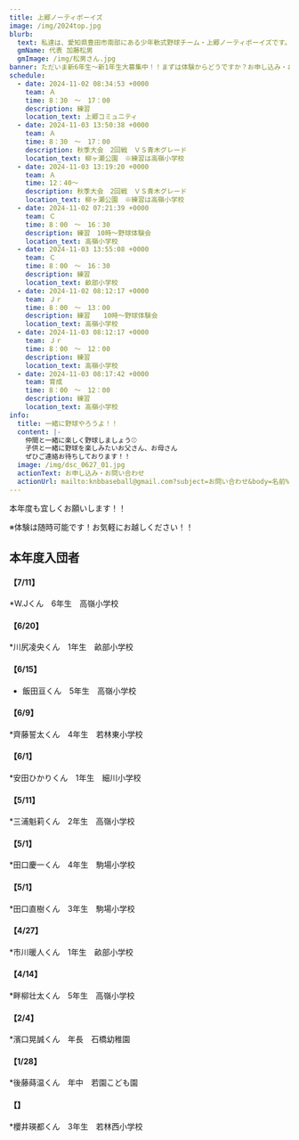 ```yaml
---
title: 上郷ノーティボーイズ
image: /img/2024top.jpg
blurb:
  text: 私達は、愛知県豊田市南部にある少年軟式野球チーム・上郷ノーティボーイズです。野球を愛する少年・少女達の夢を育み、軟式野球を正しく指導し、体力向上と礼儀を養成します。また、親友同士の友情と交歓の場を与え、規則正しい明朗な少年・少女を育成することを目的としています。
  gmName: 代表 加藤松男
  gmImage: /img/松男さん.jpg
banner: ただいま新6年生～新1年生大募集中！！まずは体験からどうですか？お申し込み・お問い合わせはお気軽にどうぞ！！
schedule:
  - date: 2024-11-02 08:34:53 +0000
    team: Ａ
    time: 8：30　～　17：00
    description: 練習
    location_text: 上郷コミュニティ
  - date: 2024-11-03 13:50:38 +0000
    team: Ａ
    time: 8：30　～　17：00
    description: 秋季大会　2回戦　ＶＳ青木グレード
    location_text: 柳ヶ瀬公園　※練習は高嶺小学校
  - date: 2024-11-03 13:19:20 +0000
    team: Ａ
    time: 12：40～　
    description: 秋季大会　2回戦　ＶＳ青木グレード
    location_text: 柳ヶ瀬公園　※練習は高嶺小学校
  - date: 2024-11-02 07:21:39 +0000
    team: Ｃ
    time: 8：00　～　16：30
    description: 練習　10時～野球体験会
    location_text: 高嶺小学校
  - date: 2024-11-03 13:55:08 +0000
    team: Ｃ
    time: 8：00　～　16：30　
    description: 練習
    location_text: 畝部小学校
  - date: 2024-11-02 08:12:17 +0000
    team: Ｊｒ
    time: 8：00　～　13：00
    description: 練習　　10時～野球体験会
    location_text: 高嶺小学校
  - date: 2024-11-03 08:12:17 +0000
    team: Ｊｒ
    time: 8：00　～　12：00
    description: 練習
    location_text: 高嶺小学校
  - date: 2024-11-03 08:17:42 +0000
    team: 育成
    time: 8：00　～　12：00
    description: 練習
    location_text: 高嶺小学校
info:
  title: 一緒に野球やろうよ！！
  content: |-
    仲間と一緒に楽しく野球しましょう⚾
    子供と一緒に野球を楽しみたいお父さん、お母さん
    ぜひご連絡お待ちしております！！
  image: /img/dsc_0627_01.jpg
  actionText: お申し込み・お問い合わせ
  actionUrl: mailto:knbbaseball@gmail.com?subject=お問い合わせ&body=名前%20%3A%0D%0Aふりがな%20%3A%0D%0A電話%20%3A%0D%0A学校名%20%3A%0D%0A学年%20%3A%0D%0Aお問い合せ内容%20%3A（例、体験・見学・入団希望）
---
```

本年度も宜しくお願いします！！


※体験は随時可能です！お気軽にお越しください！！

## 本年度入団者

#### 【7/11】

*W.Jくん　6年生　高嶺小学校

#### 【6/20】

*川尻凌央くん　1年生　畝部小学校

#### 【6/15】

* 飯田亘くん　5年生　高嶺小学校

#### 【6/9】

*齊藤誓太くん　4年生　若林東小学校

#### 【6/1】

*安田ひかりくん　1年生　細川小学校

#### 【5/11】

*三浦魁莉くん　2年生　高嶺小学校

#### 【5/1】

*田口慶一くん　4年生　駒場小学校

#### 【5/1】

*田口直樹くん　3年生　駒場小学校

#### 【4/27】

*市川暖人くん　1年生　畝部小学校

#### 【4/14】

*畔柳壮太くん　5年生　高嶺小学校

#### 【2/4】

*濱口晃誠くん　年長　石橋幼稚園

#### 【1/28】

*後藤蒔温くん　年中　若園こども園

#### 【】

*櫻井瑛都くん　3年生　若林西小学校



